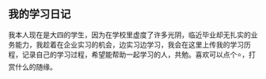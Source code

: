 ## 我的学习日记
我本人现在是大四的学生，因为在学校里虚度了许多光阴，临近毕业却无扎实的业务能力，我趁着在企业实习的机会，边实习边学习，我会在这里上传我的学习历程，记录自己的学习过程，希望能帮助一起学习的人，共勉。喜欢可以点个⭐，打赏什么的随缘。



